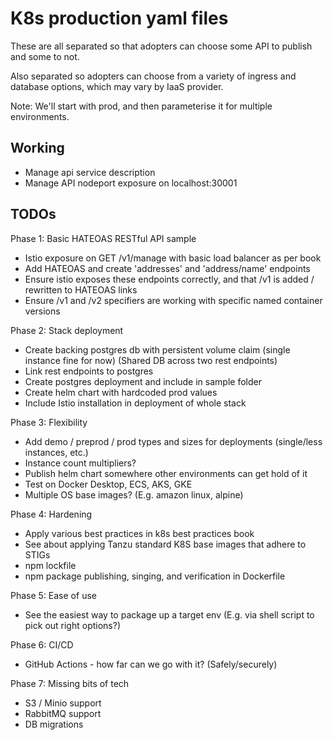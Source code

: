# K8s production yaml files

These are all separated so that adopters can choose some API to publish and some to not.

Also separated so adopters can choose from a variety of ingress and database options, which may vary by IaaS provider.

Note: We'll start with prod, and then parameterise it for multiple environments.

## Working

- Manage api service description
- Manage API nodeport exposure on localhost:30001

## TODOs

Phase 1: Basic HATEOAS RESTful API sample
- Istio exposure on GET /v1/manage with basic load balancer as per book
- Add HATEOAS and create 'addresses' and 'address/name' endpoints
- Ensure istio exposes these endpoints correctly, and that /v1 is added / rewritten to HATEOAS links
- Ensure /v1 and /v2 specifiers are working with specific named container versions

Phase 2: Stack deployment
- Create backing postgres db with persistent volume claim (single instance fine for now) (Shared DB across two rest endpoints)
- Link rest endpoints to postgres
- Create postgres deployment and include in sample folder
- Create helm chart with hardcoded prod values
- Include Istio installation in deployment of whole stack

Phase 3: Flexibility
- Add demo / preprod / prod types and sizes for deployments (single/less instances, etc.)
 - Instance count multipliers?
- Publish helm chart somewhere other environments can get hold of it
- Test on Docker Desktop, ECS, AKS, GKE
- Multiple OS base images? (E.g. amazon linux, alpine)


Phase 4: Hardening
- Apply various best practices in k8s best practices book
- See about applying Tanzu standard K8S base images that adhere to STIGs
- npm lockfile
- npm package publishing, singing, and verification in Dockerfile

Phase 5: Ease of use
- See the easiest way to package up a target env (E.g. via shell script to pick out right options?)

Phase 6: CI/CD
- GitHub Actions - how far can we go with it? (Safely/securely)

Phase 7: Missing bits of tech
- S3 / Minio support
- RabbitMQ support
- DB migrations